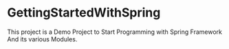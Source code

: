 # GettingStartedWithSpring
This project is a Demo Project to Start Programming with Spring Framework And its various Modules.
